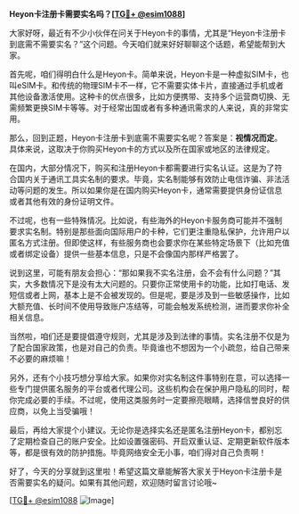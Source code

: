 **Heyon卡注册卡需要实名吗？[[TG💪+ @esim1088](https://t.me/s/esim1088)]**

大家好呀，最近有不少小伙伴在问关于Heyon卡的事情，尤其是“Heyon卡注册卡到底需不需要实名？”这个问题。今天咱们就来好好聊聊这个话题，希望能帮到大家。

首先呢，咱们得明白什么是Heyon卡。简单来说，Heyon卡是一种虚拟SIM卡，也叫eSIM卡。和传统的物理SIM卡不一样，它不需要实体卡片，直接通过手机或者其他设备激活使用。这种卡的优点很多，比如方便携带、支持多个运营商切换、无需频繁更换SIM卡等等。对于经常出国或者有多种通讯需求的人来说，真的非常实用。

那么，回到正题，Heyon卡注册卡到底需不需要实名呢？答案是：**视情况而定**。具体来说，这取决于你购买Heyon卡的方式以及所在国家或地区的法律规定。

在国内，大部分情况下，购买和注册Heyon卡都需要进行实名认证。这是为了符合国内关于通讯工具实名制的要求。毕竟，实名制能够有效防止电信诈骗、非法活动等问题的发生。所以如果你是在国内购买Heyon卡，通常需要提供身份证信息或者其他有效的身份证明文件。

不过呢，也有一些特殊情况。比如说，有些海外的Heyon卡服务商可能并不强制要求实名制。特别是那些面向国际用户的卡种，它们更注重隐私保护，允许用户以匿名方式注册。但即使这样，有些服务商也会要求你在某些特定场景下（比如充值或者绑定设备）提供一些基本信息，只是不会像国内那样严格罢了。

说到这里，可能有朋友会担心：“那如果我不实名注册，会不会有什么问题？”其实，大多数情况下是没有太大问题的。只要你正常使用卡的功能，比如打电话、发短信或者上网，基本上是不会被发现的。但是呢，要是涉及到一些敏感操作，比如大额充值、长时间不使用导致账户冻结等，可能会触发系统检测，进而要求你补全相关信息。

当然啦，咱们还是要提倡遵守规则，尤其是涉及到法律的事情。实名注册不仅是为了配合国家政策，也是对自己的负责。毕竟谁也不想因为一个小疏忽，给自己带来不必要的麻烦嘛！

另外，还有个小技巧想分享给大家。如果你对实名制这件事特别在意，可以选择一些专门提供匿名服务的平台或者代理公司。这些机构会在保护用户隐私的同时，帮你完成必要的手续。不过呢，使用这类服务时一定要擦亮眼睛，选择信誉良好的供应商，以免上当受骗哦！

最后，再给大家提个小建议。无论你是选择实名还是匿名注册Heyon卡，都别忘了定期检查自己的账户安全。比如设置强密码、开启双重认证、定期更新软件版本等，都是很有效的防护措施。毕竟网络安全无小事，咱们得对自己负责啊！

好了，今天的分享就到这里啦！希望这篇文章能解答大家关于Heyon卡注册卡是否需要实名的疑问。如果有其他问题，欢迎随时留言讨论哦~

[[TG💪+ @esim1088](https://t.me/s/esim1088) ![Image](https://i.postimg.cc/4NQfJmqS/Snipaste-2025-05-13-00-14-12.png)]